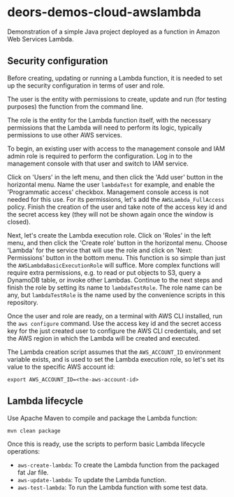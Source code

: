 # deors-demos-cloud-awslambda

Demonstration of a simple Java project deployed as a function in Amazon Web Services Lambda.

## Security configuration

Before creating, updating or running a Lambda function, it is needed to set up the security configuration in terms of user and role.

The user is the entity with permissions to create, update and run (for testing purposes) the function from the command line.

The role is the entity for the Lambda function itself, with the necessary permissions that the Lambda will need to perform its logic, typically permissions to use other AWS services.

To begin, an existing user with access to the management console and IAM admin role is required to perform the configuration. Log in to the management console with that user and switch to IAM service.

Click on 'Users' in the left menu, and then click the 'Add user' button in the horizontal menu. Name the user `lambdaTest` for example, and enable the 'Programmatic access' checkbox. Management console access is not needed for this use. For its permissions, let's add the `AWSLambda_FullAccess` policy. Finish the creation of the user and take note of the access key id and the secret access key (they will not be shown again once the window is closed).

Next, let's create the Lambda execution role. Click on 'Roles' in the left menu, and then click the 'Create role' button in the horizontal menu. Choose 'Lambda' for the service that will use the role and click on 'Next: Permissions' button in the bottom menu. This function is so simple than just the `AWSLambdaBasicExecutionRole` will suffice. More complex functions will require extra permissions, e.g. to read or put objects to S3, query a DynamoDB table, or invoke other Lambdas. Continue to the next steps and finish the role by setting its name to `lambdaTestRole`. The role name can be any, but `lambdaTestRole` is the name used by the convenience scripts in this repository.

Once the user and role are ready, on a terminal with AWS CLI installed, run the `aws configure` command. Use the access key id and the secret access key for the just created user to configure the AWS CLI credentials, and set the AWS region in which the Lambda will be created and executed.

The Lambda creation script assumes that the `AWS_ACCOUNT_ID` environment variable exists, and is used to set the Lambda execution role, so let's set its value to the specific AWS account id:

```
export AWS_ACCOUNT_ID=<the-aws-account-id>
```

## Lambda lifecycle

Use Apache Maven to compile and package the Lambda function:

```
mvn clean package
```

Once this is ready, use the scripts to perform basic Lambda lifecycle operations:

* `aws-create-lambda`: To create the Lambda function from the packaged fat Jar file.
* `aws-update-lambda`: To update the Lambda function.
* `aws-test-lambda`: To run the Lambda function with some test data.

